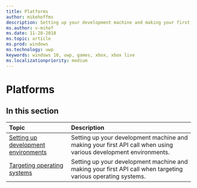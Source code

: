 ```yaml
---
title: Platforms
author: mikehoffms
description: Setting up your development machine and making your first API call when using various development environments or targeting various operating systems.
ms.author: v-mihof
ms.date: 11-28-2018
ms.topic: article
ms.prod: windows
ms.technology: uwp
keywords: windows 10, uwp, games, xbox, xbox live
ms.localizationpriority: medium
---
```


# Platforms

## In this section

| Topic                                                                                                                                             | Description                                                                                                   |
|:--------------------------------------------------------------------------------------------------------------------------------------------------|:--------------------------------------------------------------------------------------------------------------|
| [Setting up development environments](platforms/development-environments/development-environments.md) | Setting up your development machine and making your first API call when using various development environments. |
| [Targeting operating systems](platforms/operating-systems/target-operating-systems.md) | Setting up your development machine and making your first API call when targeting various operating systems. |
